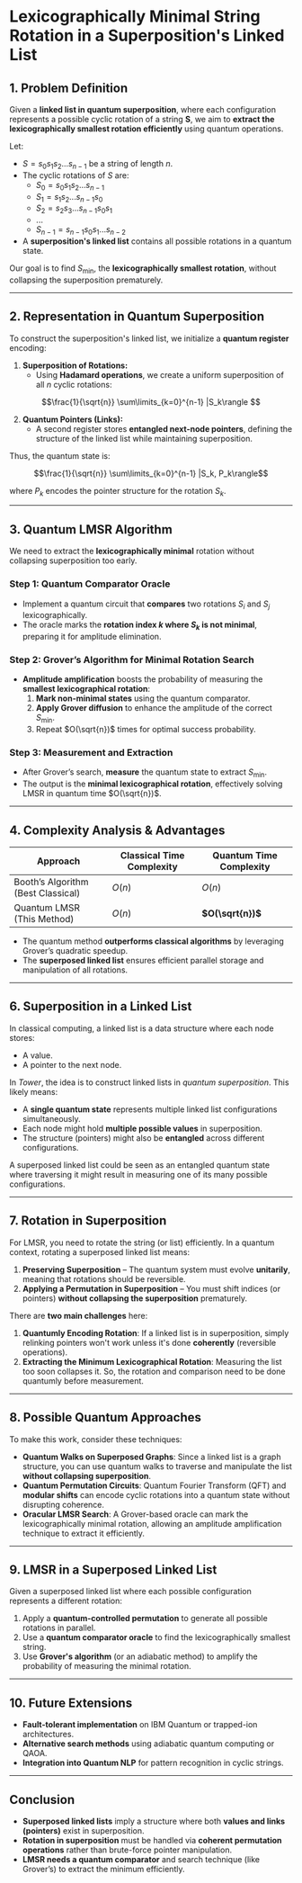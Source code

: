 # **Lexicographically Minimal String Rotation in a Superposition's Linked List**  

## **1. Problem Definition**  

Given a **linked list in quantum superposition**, where each configuration represents a possible cyclic rotation of a string **S**, we aim to **extract the lexicographically smallest rotation efficiently** using quantum operations.  

Let:  

- $S = s_0s_1s_2...s_{n-1}$ be a string of length $n$.  
- The cyclic rotations of $S$ are:  
  - $S_0 = s_0s_1s_2...s_{n-1}$
  - $S_1 = s_1s_2...s_{n-1}s_0$  
  - $S_2 = s_2s_3...s_{n-1}s_0s_1$  
  - ...  
  - $S_{n-1} = s_{n-1}s_0s_1...s_{n-2}$
- A **superposition's linked list** contains all possible rotations in a quantum state.  

Our goal is to find $S_{\text{min}}$, the **lexicographically smallest rotation**, without collapsing the superposition prematurely.  

---

## **2. Representation in Quantum Superposition**  

To construct the superposition's linked list, we initialize a **quantum register** encoding:  

1. **Superposition of Rotations:**  
   - Using **Hadamard operations**, we create a uniform superposition of all $n$ cyclic rotations:

$$\frac{1}{\sqrt{n}} \sum\limits_{k=0}^{n-1} |S_k\rangle $$

2. **Quantum Pointers (Links):**  
   - A second register stores **entangled next-node pointers**, defining the structure of the linked list while maintaining superposition.  

Thus, the quantum state is:

$$\frac{1}{\sqrt{n}} \sum\limits_{k=0}^{n-1} |S_k, P_k\rangle$$

where $P_k$ encodes the pointer structure for the rotation $S_k$.  

---

## **3. Quantum LMSR Algorithm**  

We need to extract the **lexicographically minimal** rotation without collapsing superposition too early.  

### **Step 1: Quantum Comparator Oracle**  

- Implement a quantum circuit that **compares** two rotations $S_i$ and $S_j$ lexicographically.  
- The oracle marks the **rotation index $k$ where $S_k$ is not minimal**, preparing it for amplitude elimination.  

### **Step 2: Grover’s Algorithm for Minimal Rotation Search**  

- **Amplitude amplification** boosts the probability of measuring the **smallest lexicographical rotation**:  
  1. **Mark non-minimal states** using the quantum comparator.  
  2. **Apply Grover diffusion** to enhance the amplitude of the correct $S_{\text{min}}$.  
  3. Repeat $O(\sqrt{n})$ times for optimal success probability.  

### **Step 3: Measurement and Extraction**  

- After Grover’s search, **measure** the quantum state to extract $S_{\text{min}}$.  
- The output is the **minimal lexicographical rotation**, effectively solving LMSR in quantum time $O(\sqrt{n})$.  

---

## **4. Complexity Analysis & Advantages**  

| Approach                           | Classical Time Complexity | Quantum Time Complexity |
| ---------------------------------- | ------------------------- | ----------------------- |
| Booth’s Algorithm (Best Classical) | $O(n)$                    | $O(n)$                  |
| Quantum LMSR (This Method)         | $O(n)$                    | **$O(\sqrt{n})$**       |

- The quantum method **outperforms classical algorithms** by leveraging Grover’s quadratic speedup.  
- The **superposed linked list** ensures efficient parallel storage and manipulation of all rotations.  

---

## **6. Superposition in a Linked List**

In classical computing, a linked list is a data structure where each node stores:

- A value.
- A pointer to the next node.

In *Tower*, the idea is to construct linked lists in *quantum superposition*. This likely means:

- A **single quantum state** represents multiple linked list configurations simultaneously.
- Each node might hold **multiple possible values** in superposition.
- The structure (pointers) might also be **entangled** across different configurations.

A superposed linked list could be seen as an entangled quantum state where traversing it might result in measuring one of its many possible configurations.

---

## **7. Rotation in Superposition**

For LMSR, you need to rotate the string (or list) efficiently. In a quantum context, rotating a superposed linked list means:

1. **Preserving Superposition** – The quantum system must evolve **unitarily**, meaning that rotations should be reversible.
2. **Applying a Permutation in Superposition** – You must shift indices (or pointers) **without collapsing the superposition** prematurely.

There are **two main challenges** here:

1. **Quantumly Encoding Rotation**: If a linked list is in superposition, simply relinking pointers won't work unless it's done **coherently** (reversible operations).
2. **Extracting the Minimum Lexicographical Rotation**: Measuring the list too soon collapses it. So, the rotation and comparison need to be done quantumly before measurement.

---

## **8. Possible Quantum Approaches**

To make this work, consider these techniques:

- **Quantum Walks on Superposed Graphs**: Since a linked list is a graph structure, you can use quantum walks to traverse and manipulate the list **without collapsing superposition**.
- **Quantum Permutation Circuits**: Quantum Fourier Transform (QFT) and **modular shifts** can encode cyclic rotations into a quantum state without disrupting coherence.
- **Oracular LMSR Search**: A Grover-based oracle can mark the lexicographically minimal rotation, allowing an amplitude amplification technique to extract it efficiently.

---

## **9. LMSR in a Superposed Linked List**

Given a superposed linked list where each possible configuration represents a different rotation:

1. Apply a **quantum-controlled permutation** to generate all possible rotations in parallel.
2. Use a **quantum comparator oracle** to find the lexicographically smallest string.
3. Use **Grover's algorithm** (or an adiabatic method) to amplify the probability of measuring the minimal rotation.

---

## **10. Future Extensions**  

- **Fault-tolerant implementation** on IBM Quantum or trapped-ion architectures.  
- **Alternative search methods** using adiabatic quantum computing or QAOA.  
- **Integration into Quantum NLP** for pattern recognition in cyclic strings.

---

## **Conclusion**

- **Superposed linked lists** imply a structure where both **values and links (pointers)** exist in superposition.
- **Rotation in superposition** must be handled via **coherent permutation operations** rather than brute-force pointer manipulation.
- **LMSR needs a quantum comparator** and search technique (like Grover’s) to extract the minimum efficiently.
